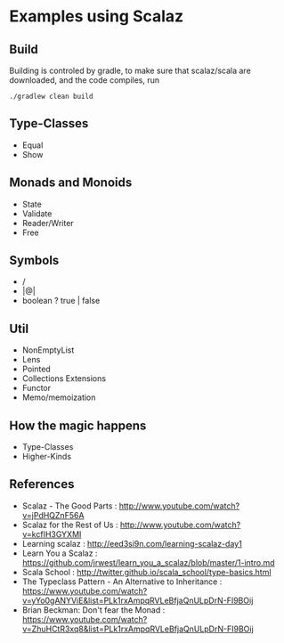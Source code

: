 # Examples using Scalaz

## Build
Building is controled by gradle, to make sure that scalaz/scala are downloaded, and the code compiles, run

```
./gradlew clean build
```

## Type-Classes
  * Equal
  * Show

## Monads and Monoids
  * State
  * Validate
  * Reader/Writer
  * Free

## Symbols
  * \/
  * |@|
  * boolean ? true | false

## Util
  * NonEmptyList
  * Lens
  * Pointed
  * Collections Extensions
  * Functor
  * Memo/memoization

## How the magic happens
  * Type-Classes
  * Higher-Kinds

## References
  * Scalaz - The Good Parts : http://www.youtube.com/watch?v=jPdHQZnF56A
  * Scalaz for the Rest of Us : http://www.youtube.com/watch?v=kcfIH3GYXMI
  * Learning scalaz : http://eed3si9n.com/learning-scalaz-day1
  * Learn You a Scalaz : https://github.com/jrwest/learn_you_a_scalaz/blob/master/1-intro.md
  * Scala School : http://twitter.github.io/scala_school/type-basics.html
  * The Typeclass Pattern - An Alternative to Inheritance : https://www.youtube.com/watch?v=yYo0gANYViE&list=PLk1rxAmpqRVLeBfjaQnULpDrN-FI9BOij
  * Brian Beckman: Don't fear the Monad : https://www.youtube.com/watch?v=ZhuHCtR3xq8&list=PLk1rxAmpqRVLeBfjaQnULpDrN-FI9BOij
